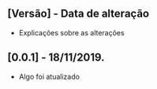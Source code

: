 ## [Versão] - Data de alteração

* Explicações sobre as alterações


## [0.0.1] - 18/11/2019.

*  Algo foi atualizado
